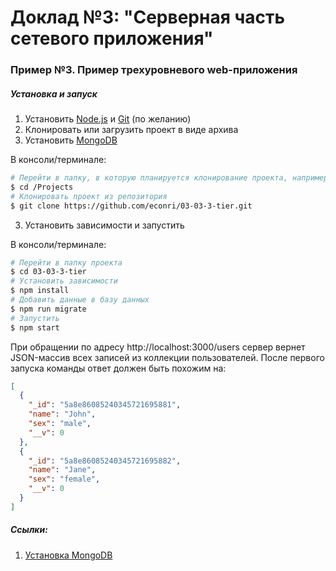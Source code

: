 # Доклад №3: "Серверная часть сетевого приложения"

### Пример №3. Пример трехуровневого web-приложения

##### Установка и запуск

1. Установить [Node.js](https://nodejs.org/en/) и [Git](https://git-scm.com/downloads) (по желанию)
2. Клонировать или загрузить проект в виде архива
3. Установить [MongoDB](https://docs.mongodb.com/manual/installation/)

В консоли/терминале:
``` bash
# Перейти в папку, в которую планируется клонирование проекта, например:
$ cd /Projects
# Клонировать проект из репозитория
$ git clone https://github.com/econri/03-03-3-tier.git
```

3. Установить зависимости и запустить

В консоли/терминале:

``` bash
# Перейти в папку проекта
$ cd 03-03-3-tier
# Установить зависимости
$ npm install
# Добавить данные в базу данных
$ npm run migrate
# Запустить
$ npm start
```

При обращении по адресу http://localhost:3000/users сервер вернет JSON-массив всех записей из коллекции пользователей.
После первого запуска команды ответ должен быть похожим на:

``` json
[
  {
    "_id": "5a8e86085240345721695881",
    "name": "John",
    "sex": "male",
    "__v": 0
  },
  {
    "_id": "5a8e86085240345721695882",
    "name": "Jane",
    "sex": "female",
    "__v": 0
  }
]
```

##### Ссылки:

1. [Установка MongoDB](https://docs.mongodb.com/manual/installation/)
